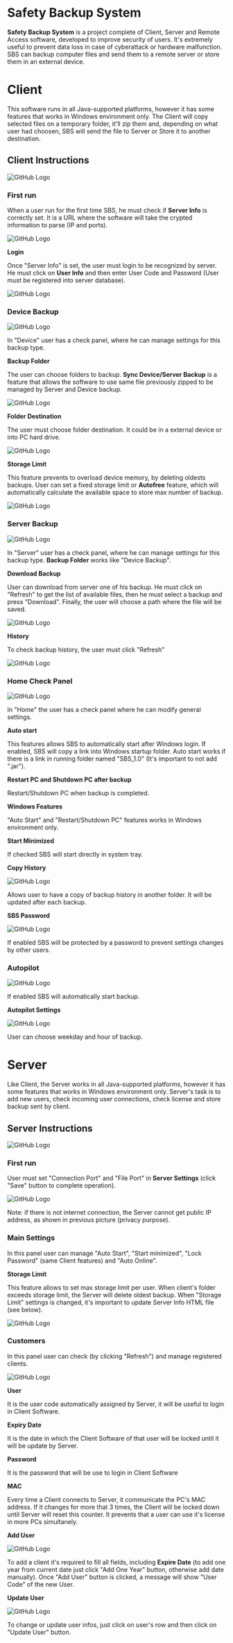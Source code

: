 # Safety Backup System

**Safety Backup System** is a project complete of Client, Server and Remote Access software, developed to improve security of users. It's extremely useful to prevent data loss in case of cyberattack or hardware malfunction. SBS can backup computer files and send them to a remote server or store them in an external device.


# Client
This software runs in all Java-supported platforms, however it has some features that works in Windows environment only. The Client will copy selected files on a temporary folder, it'll zip them and, depending on what user had choosen, SBS will send the file to Server or Store it to another destination.


## Client Instructions
![GitHub Logo](pictures/home.png)
### First run
When a user run for the first time SBS, he must check if  **Server Info** is correctly set. It is a URL where the software will take the crypted information to parse (IP and ports).

![GitHub Logo](pictures/server_info.png)

**Login**

Once "Server Info" is set, the user must login to be recognized by server. He must click on **User Info** and then enter User Code and Password (User must be registered into server database).

![GitHub Logo](pictures/user_info.png)

### Device Backup

![GitHub Logo](pictures/device_backup.png)

In "Device" user has a check panel, where he can manage settings for this backup type.

**Backup Folder**

The user can choose folders to backup. **Sync Device/Server Backup** is a feature that allows the software to use same file previously zipped to be managed by Server and Device backup.

![GitHub Logo](pictures/folder_backup.png)

**Folder Destination**

The user must choose folder destination. It could be in a external device or into PC hard drive.

![GitHub Logo](pictures/folder_destination.png)

**Storage Limit**

This feature prevents to overload device memory, by deleting oldests backups. User can set a fixed storage limit or **Autofree** feature, which will automatically calculate the available space to store max number of backup.

![GitHub Logo](pictures/storage_limit.png)

### Server Backup

![GitHub Logo](pictures/server_backup.png)

In "Server" user has a check panel, where he can manage settings for this backup type.
**Backup Folder** works like "Device Backup".

**Download Backup**

User can download from server one of his backup. He must click on "Refresh" to get the list of available files, then he must select a backup and press "Download". Finally, the user will choose a path where the file will be saved.

![GitHub Logo](pictures/download_backup.png)


**History**

To check backup history, the user must click "Refresh"

![GitHub Logo](pictures/history.png)


### Home Check Panel

![GitHub Logo](pictures/home_check_panel.png)

In "Home" the user has a check panel where he can modify general settings.

**Auto start**

This features allows SBS to automatically start after Windows login. If enabled, SBS will copy a link into Windows startup folder. Auto start works if there is a link in running folder named "SBS_1.0" (It's important to not add ".jar").

**Restart PC and Shutdown PC after backup**

Restart/Shutdown PC when backup is completed.

**Windows Features**

"Auto Start" and "Restart/Shutdown PC" features works in Windows environment only.

**Start Minimized**

If checked SBS will start directly in system tray.

**Copy History**

![GitHub Logo](pictures/copyhistory.png)

Allows user to have a copy of backup history in another folder. It will be updated after each backup.

**SBS Password**

![GitHub Logo](pictures/newpassword.png)

If enabled SBS will be protected by a password to prevent settings changes by other users.


### Autopilot

![GitHub Logo](pictures/autopilot.png)

If enabled SBS will automatically start backup.

**Autopilot Settings**

![GitHub Logo](pictures/autopilot_settings.png)

User can choose weekday and hour of backup.



# Server
Like Client, the Server works in all Java-supported platforms, however it has some features that works in Windows environment only. Server's task is to add new users, check incoming user connections, check license and store backup sent by client.

## Server Instructions
![GitHub Logo](pictures/server_home.png)
### First run
User must set "Connection Port" and "File Port" in **Server Settings** (click "Save" button to complete operation).

![GitHub Logo](pictures/server_settings.png)

Note: if there is not internet connection, the Server cannot get public IP address, as shown in previous picture (privacy purpose).

### Main Settings
In this panel user can manage "Auto Start", "Start minimized", "Lock Password" (same Client features) and "Auto Online".

**Storage Limit**

This feature allows to set max storage limit per user. When client's folder exceeds storage limit, the Server will delete oldest backup. When "Storage Limit" settings is changed, it's important to update Server Info HTML file (see below).

![GitHub Logo](pictures/storage_limit_server.png)

### Customers
In this panel user can check (by clicking "Refresh") and manage registered clients.

![GitHub Logo](pictures/user_table.png)

**User**

It is the user code automatically assigned by Server, it will be useful to login in Client Software.

**Expiry Date**

It is the date in which the Client Software of that user will be locked until it will be update by Server.

**Password**

It is the password that will be use to login in Client Software

**MAC**

Every time a Client connects to Server, it communicate the PC's MAC address. If it changes for more that 3 times, the Client will be locked down until Server will reset this counter. It prevents that a user can use it's license in more PCs simultanely.

**Add User**

![GitHub Logo](pictures/add_user.png)

To add a client it's required to fill all fields, including **Expire Date** (to add one year from current date just click "Add One Year" button, otherwise add date manually). Once "Add User" button is clicked, a message will show "User Code" of the new User.

**Update User**

![GitHub Logo](pictures/update_user.png)

To change or update user infos, just click on user's row and then click on "Update User" button.

